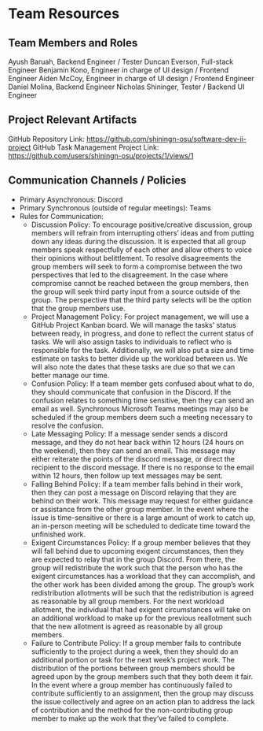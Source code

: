 # Team Resources

## Team Members and Roles
Ayush Baruah, Backend Engineer / Tester
Duncan Everson, Full-stack Engineer
Benjamin Kono, Engineer in charge of UI design / Frontend Engineer
Aiden McCoy, Engineer in charge of UI design / Frontend Engineer
Daniel Molina, Backend Engineer
Nicholas Shininger, Tester / Backend UI Engineer

## Project Relevant Artifacts
GitHub Repository Link: https://github.com/shiningn-osu/software-dev-ii-project
GitHub Task Management Project Link: https://github.com/users/shiningn-osu/projects/1/views/1

## Communication Channels / Policies

* Primary Asynchronous: Discord
* Primary Synchronous (outside of regular meetings): Teams
* Rules for Communication:
    * Discussion Policy: To encourage positive/creative discussion, group members will refrain from interrupting others’ ideas and from putting down any ideas during the discussion. It is expected that all group members speak respectfully of each other and allow others to voice their opinions without belittlement. To resolve disagreements the group members will seek to form a compromise between the two perspectives that led to the disagreement. In the case where compromise cannot be reached between the group members, then the group will seek third party input from a source outside of the group. The perspective that the third party selects will be the option that the group members use.
    * Project Management Policy: For project management, we will use a GitHub Project Kanban board. We will manage the tasks' status between ready, in progress, and done to reflect the current status of tasks. We will also assign tasks to individuals to reflect who is responsible for the task. Additionally, we will also put a size and time estimate on tasks to better divide up the workload between us. We will also note the dates that these tasks are due so that we can better manage our time.
    * Confusion Policy: If a team member gets confused about what to do, they should communicate that confusion in the Discord. If the confusion relates to something time sensitive, then they can send an email as well. Synchronous Microsoft Teams meetings may also be scheduled if the group members deem such a meeting necessary to resolve the confusion. 
    * Late Messaging Policy: If a message sender sends a discord message, and they do not hear back within 12 hours (24 hours on the weekend), then they can send an email. This message may either reiterate the points of the discord message, or direct the recipient to the discord message. If there is no response to the email within 12 hours, then follow up text messages may be sent. 
    * Falling Behind Policy: If a team member falls behind in their work, then they can post a message on Discord relaying that they are behind on their work. This message may request for either guidance or assistance from the other group member. In the event where the issue is time-sensitive or there is a large amount of work to catch up, an in-person meeting will be scheduled to dedicate time toward the unfinished work. 
    * Exigent Circumstances Policy: If a group member believes that they will fall behind due to upcoming exigent circumstances, then they are expected to relay that in the group Discord. From there, the group will redistribute the work such that the person who has the exigent circumstances has a workload that they can accomplish, and the other work has been divided among the group. The group’s work redistribution allotments will be such that the redistribution is agreed as reasonable by all group members. For the next workload allotment, the individual that had exigent circumstances will take on an additional workload to make up for the previous reallotment such that the new allotment is agreed as reasonable by all group members.
    * Failure to Contribute Policy: If a group member fails to contribute sufficiently to the project during a week, then they should do an additional portion or task for the next week’s project work. The distribution of the portions between group members should be agreed upon by the group members such that they both deem it fair. In the event where a group member has continuously failed to contribute sufficiently to an assignment, then the group may discuss the issue collectively and agree on an action plan to address the lack of contribution and the method for the non-contributing group member to make up the work that they’ve failed to complete.
